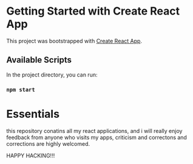 # Getting Started with Create React App

This project was bootstrapped with [Create React App](https://github.com/facebook/create-react-app).

## Available Scripts

In the project directory, you can run:

### `npm start`

# Essentials
this repository conatins all my react applications, and i will really enjoy feedback from anyone who visits my apps, criticism and correctons and corrections are highly welcomed.

HAPPY HACKING!!!
